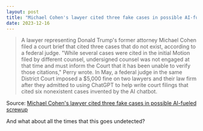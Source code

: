 ```yaml
---
layout: post
title: "Michael Cohen's lawyer cited three fake cases in possible AI-fueled screwup"
date: 2023-12-16
---
```


> A lawyer representing Donald Trump's former attorney Michael Cohen filed
a court brief that cited three cases that do not exist, according to a
federal judge. "While several cases were cited in the initial Motion filed
by different counsel, undersigned counsel was not engaged at that time and
must inform the Court that it has been unable to verify those citations,"
Perry wrote. In May, a federal judge in the same District Court imposed a
$5,000 fine on two lawyers and their law firm after they admitted to using
ChatGPT to help write court filings that cited six nonexistent cases
invented by the AI chatbot.

Source: [Michael Cohen's lawyer cited three fake cases in possible
AI-fueled screwup](https://arstechnica.com/?p=1990748)

And what about all the times that this goes undetected?

